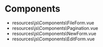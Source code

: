 # Components

- resources\js\Components\FileForm.vue
- resources\js\Components\Pagination.vue
- resources\js\Components\NewForm.vue
- resources\js\Components\EditForm.vue
